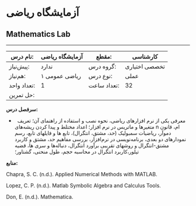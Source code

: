 # آزمایشگاه ریاضی
## Mathematics Lab
_______________________________________________________________________________
| نام درس:    | آزمایشگاه ریاضی | مقطع:       | کارشناسی      |
| ----------- | --------------- | ----------- | ------------- |
| پیش‌نیاز:   | ندارد           | گروه درس:   | تخصصی اختیاری |
| هم‌نیاز:    | ریاضی عمومی ۱   | نوع درس:    | عملی          |
| تعداد واحد: | 1               | تعداد ساعت: | 32            |
| حل تمرین:   |                 |             |               |

**سرفصل درس:**


- `	`معرفی یکی از نرم افزارهای ریاضی، نحوه نصب و استفاده از راهنمای آن؛ تعریف متغیرها و ماتریس در نرم افزار؛ اعداد مختلط و پیدا کردن ریشه‌های n ام، قانون دموآر، ریاضیات سمبولیک (حد، مشتق، انتگرال)، تابع ها و فایلهای تابع، رسم نمودارهای دو بعدی، برنامه‌نویسی در نرم‌افزار، بررسی مفاهیم حد، مشتق و کاربرد مشتق-انتگرال و روشهای تقریبی برآورد انتگرال، دنباله‌ها و سری ها، قضیه تیلور،کاربرد انتگرال در محاسبه حجم، طول منحنی، گشتاور؛


**منابع:**

Chapra, S. C. (n.d.). Applied Numerical Methods with MATLAB.

Lopez, C. P. (n.d.). Matlab Symbolic Algebra and Calculus Tools.

Don, E. (n.d.). Mathematica.
